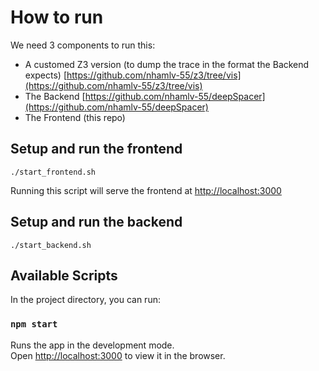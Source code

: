 # How to run
We need 3 components to run this:

* A customed Z3 version (to dump the trace in the format the Backend expects)
[https://github.com/nhamlv-55/z3/tree/vis](https://github.com/nhamlv-55/z3/tree/vis)
* The Backend
[https://github.com/nhamlv-55/deepSpacer](https://github.com/nhamlv-55/deepSpacer)
* The Frontend (this repo)

## Setup and run the frontend
`./start_frontend.sh`

Running this script will serve the frontend at [http://localhost:3000](http://localhost:3000) 

## Setup and run the backend
`./start_backend.sh`




## Available Scripts

In the project directory, you can run:

### `npm start`

Runs the app in the development mode.<br>
Open [http://localhost:3000](http://localhost:3000) to view it in the browser.

